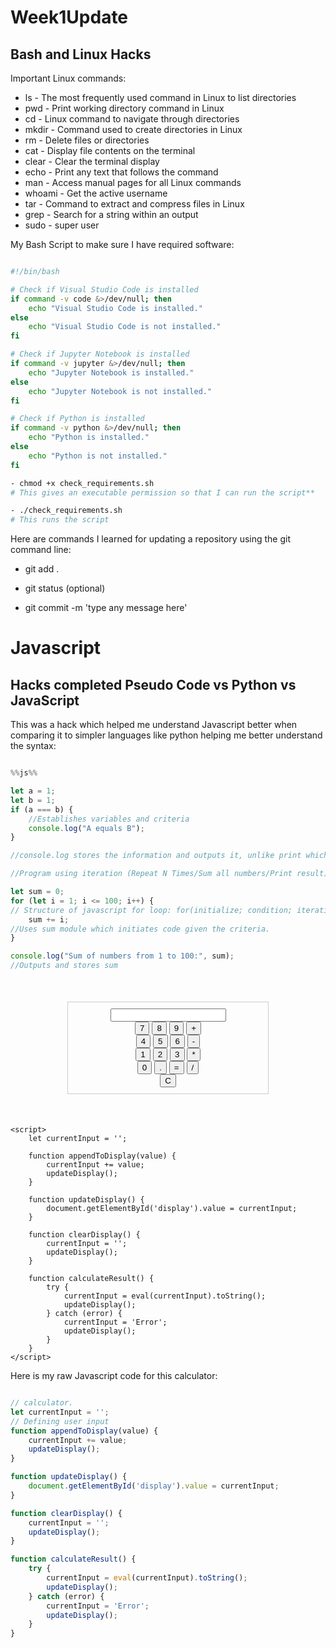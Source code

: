 # Week1Update

## Bash and Linux Hacks

Important Linux commands:

- ls - The most frequently used command in Linux to list directories
- pwd - Print working directory command in Linux
- cd - Linux command to navigate through directories
- mkdir - Command used to create directories in Linux
- rm - Delete files or directories
- cat - Display file contents on the terminal
- clear - Clear the terminal display
- echo - Print any text that follows the command
- man - Access manual pages for all Linux commands
- whoami - Get the active username
- tar - Command to extract and compress files in Linux
- grep - Search for a string within an output
- sudo - super user

My Bash Script to make sure I have required software:

```bash

#!/bin/bash

# Check if Visual Studio Code is installed
if command -v code &>/dev/null; then
    echo "Visual Studio Code is installed."
else
    echo "Visual Studio Code is not installed."
fi

# Check if Jupyter Notebook is installed
if command -v jupyter &>/dev/null; then
    echo "Jupyter Notebook is installed."
else
    echo "Jupyter Notebook is not installed."
fi

# Check if Python is installed
if command -v python &>/dev/null; then
    echo "Python is installed."
else
    echo "Python is not installed."
fi

- chmod +x check_requirements.sh
# This gives an executable permission so that I can run the script**

- ./check_requirements.sh
# This runs the script
```

Here are commands I learned for updating a repository using the git command line:

- git add .

- git status (optional)

- git commit -m 'type any message here'

# Javascript

## Hacks completed Pseudo Code vs Python vs JavaScript

This was a hack which helped me understand Javascript better when comparing it to simpler languages like python helping me better understand the syntax:

```Javascript

%%js%%

let a = 1;
let b = 1;
if (a === b) {
    //Establishes variables and criteria
    console.log("A equals B");
}

//console.log stores the information and outputs it, unlike print which just outputs static text

//Program using iteration (Repeat N Times/Sum all numbers/Print result)

let sum = 0;
for (let i = 1; i <= 100; i++) {
// Structure of javascript for loop: for(initialize; condition; iteration)
    sum += i;
//Uses sum module which initiates code given the criteria. 
}

console.log("Sum of numbers from 1 to 100:", sum);
//Outputs and stores sum

```

<html>
<head>
    <title>Calculator</title>
    <style>
        #calculator {
            width: 300px;
            margin: 50px auto;
            border: 1px solid #ccc;
            padding: 10px;
            text-align: center;
        }
    </style>
</head>
<body>
    <div id="calculator">
        <input type="text" id="display" readonly>
        <br>
        <button onclick="appendToDisplay('7')">7</button>
        <button onclick="appendToDisplay('8')">8</button>
        <button onclick="appendToDisplay('9')">9</button>
        <button onclick="appendToDisplay('+')">+</button>
        <br>
        <button onclick="appendToDisplay('4')">4</button>
        <button onclick="appendToDisplay('5')">5</button>
        <button onclick="appendToDisplay('6')">6</button>
        <button onclick="appendToDisplay('-')">-</button>
        <br>
        <button onclick="appendToDisplay('1')">1</button>
        <button onclick="appendToDisplay('2')">2</button>
        <button onclick="appendToDisplay('3')">3</button>
        <button onclick="appendToDisplay('*')">*</button>
        <br>
        <button onclick="appendToDisplay('0')">0</button>
        <button onclick="appendToDisplay('.')">.</button>
        <button onclick="calculateResult()">=</button>
        <button onclick="appendToDisplay('/')">/</button>
        <br>
        <button onclick="clearDisplay()">C</button>
    </div>
    
    <script>
        let currentInput = '';

        function appendToDisplay(value) {
            currentInput += value;
            updateDisplay();
        }

        function updateDisplay() {
            document.getElementById('display').value = currentInput;
        }

        function clearDisplay() {
            currentInput = '';
            updateDisplay();
        }

        function calculateResult() {
            try {
                currentInput = eval(currentInput).toString();
                updateDisplay();
            } catch (error) {
                currentInput = 'Error';
                updateDisplay();
            }
        }
    </script>
</body>
</html>

Here is my raw Javascript code for this calculator:

```Javascript 

// calculator.
let currentInput = '';
// Defining user input
function appendToDisplay(value) {
    currentInput += value;
    updateDisplay();
}

function updateDisplay() {
    document.getElementById('display').value = currentInput;
}

function clearDisplay() {
    currentInput = '';
    updateDisplay();
}

function calculateResult() {
    try {
        currentInput = eval(currentInput).toString();
        updateDisplay();
    } catch (error) {
        currentInput = 'Error';
        updateDisplay();
    }
}

```
